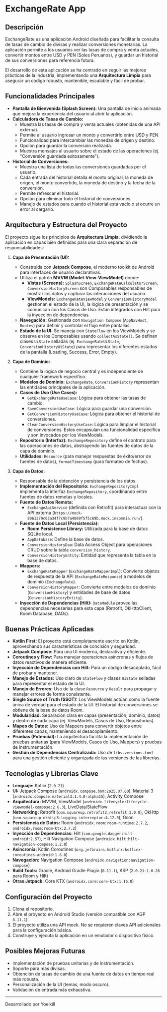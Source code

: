 # ExchangeRate App

## Descripción

ExchangeRate es una aplicación Android diseñada para facilitar la consulta de tasas de cambio de divisas y realizar conversiones monetarias. La aplicación permite a los usuarios ver las tasas de compra y venta actuales, convertir montos entre USD y PEN (Soles Peruanos), y guardar un historial de sus conversiones para referencia futura.

El desarrollo de esta aplicación se ha centrado en seguir las mejores prácticas de la industria, implementando una **Arquitectura Limpia** para asegurar un código robusto, mantenible, escalable y fácil de probar.

## Funcionalidades Principales

*   **Pantalla de Bienvenida (Splash Screen):** Una pantalla de inicio animada que mejora la experiencia del usuario al abrir la aplicación.
*   **Calculadora de Tasas de Cambio:**
    *   Muestra las tasas de compra y venta actuales (obtenidas de una API externa).
    *   Permite al usuario ingresar un monto y convertirlo entre USD y PEN.
    *   Funcionalidad para intercambiar las monedas de origen y destino.
    *   Opción para guardar la conversión realizada.
    *   Muestra mensajes al usuario sobre el estado de las operaciones (ej. "Conversión guardada exitosamente").
*   **Historial de Conversiones:**
    *   Muestra una lista de todas las conversiones guardadas por el usuario.
    *   Cada entrada del historial detalla el monto original, la moneda de origen, el monto convertido, la moneda de destino y la fecha de la conversión.
    *   Permite refrescar el historial.
    *   Opción para eliminar todo el historial de conversiones.
    *   Manejo de estados para cuando el historial está vacío o si ocurre un error al cargarlo.

## Arquitectura y Estructura del Proyecto

El proyecto sigue los principios de **Arquitectura Limpia**, dividiendo la aplicación en capas bien definidas para una clara separación de responsabilidades:

1.  **Capa de Presentación (UI):**
    *   Construida con **Jetpack Compose**, el moderno toolkit de Android para interfaces de usuario declarativas.
    *   Utiliza el patrón **MVVM (Model-View-ViewModel)** donde:
        *   **Vistas (Screens):** `SplashScreen`, `ExchangeRateCalculatorScreen`, `ConversionHistoryScreen` son Composables responsables de mostrar los datos y capturar las interacciones del usuario.
        *   **ViewModels:** `ExchangeRateViewModel` y `ConversionHistoryModel` gestionan el estado de la UI, la lógica de presentación y se comunican con los Casos de Uso. Están integrados con Hilt para la inyección de dependencias.
    *   **Navegación:** Gestionada con `Navigation Compose` (`AppNavHost`, `Routes`) para definir y controlar el flujo entre pantallas.
    *   **Estado de la UI:** Se maneja con `StateFlow` en los ViewModels y se observa en los Composables usando `collectAsState()`. Se definen clases `UiState` selladas (ej. `ExchangeRateUiState`, `ConversionHistoryUiState`) para representar los diferentes estados de la pantalla (Loading, Success, Error, Empty).

2.  **Capa de Dominio:**
    *   Contiene la lógica de negocio central y es independiente de cualquier framework específico.
    *   **Modelos de Dominio:** `ExchangeRate`, `ConversionHistory` representan las entidades principales de la aplicación.
    *   **Casos de Uso (Use Cases):**
        *   `GetExchangeRateUseCase`: Lógica para obtener las tasas de cambio.
        *   `SaveConversionUseCase`: Lógica para guardar una conversión.
        *   `GetConversionHistoryUseCase`: Lógica para obtener el historial de conversiones.
        *   `CleanConversionHistoryUseCase`: Lógica para limpiar el historial de conversiones.
        Estos encapsulan una funcionalidad específica y son invocados por los ViewModels.
    *   **Repositorio (Interfaz):** `ExchangeRepository` define el contrato para las operaciones de datos, abstrayendo las fuentes de datos de la capa de dominio.
    *   **Utilidades:** `Resource` (para manejar respuestas de éxito/error de fuentes de datos), `formatTimestamp` (para formateo de fechas).

3.  **Capa de Datos:**
    *   Responsable de la obtención y persistencia de los datos.
    *   **Implementación del Repositorio:** `ExchangeRepositoryImpl` implementa la interfaz `ExchangeRepository`, coordinando entre fuentes de datos remotas y locales.
    *   **Fuente de Datos Remota:**
        *   `ExchangeApiService` (definida con Retrofit) para interactuar con la API externa (`https://mock-8061279c63a34f7c9b7a4869f5f5c69b.mock.insomnia.run/`).
    *   **Fuente de Datos Local (Persistencia):**
        *   **Room Persistence Library:** Utilizada para la base de datos SQLite local.
        *   `AppDatabase`: Define la base de datos.
        *   `ConversionHistoryDao`: Data Access Object para operaciones CRUD sobre la tabla `conversion_history`.
        *   `ConversionHistoryEntity`: Entidad que representa la tabla en la base de datos.
    *   **Mappers:**
        *   `ExchangeRateMapper` (`ExchangeRateMapperImpl`): Convierte objetos de respuesta de la API (`ExchangeRateResponse`) a modelos de dominio (`ExchangeRate`).
        *   `ConversionHistoryMapper`: Convierte entre modelos de dominio (`ConversionHistory`) y entidades de base de datos (`ConversionHistoryEntity`).
    *   **Inyección de Dependencias (Hilt):** `DataModule` provee las dependencias necesarias para esta capa (Retrofit, OkHttpClient, Room Database, DAOs).

## Buenas Prácticas Aplicadas

*   **Kotlin First:** El proyecto está completamente escrito en Kotlin, aprovechando sus características de concisión y seguridad.
*   **Jetpack Compose:** Para una UI moderna, declarativa y eficiente.
*   **Coroutines y Flow:** Para manejar operaciones asíncronas y flujos de datos reactivos de manera eficiente.
*   **Inyección de Dependencias con Hilt:** Para un código desacoplado, fácil de probar y mantener.
*   **Manejo de Estados:** Uso claro de `StateFlow` y clases `UiState` selladas para representar el estado de la UI.
*   **Manejo de Errores:** Uso de la clase `Resource` y `Result` para propagar y manejar errores de forma consistente.
*   **Single Source of Truth (SSOT):** Los ViewModels actúan como la fuente única de verdad para el estado de la UI. El historial de conversiones se obtiene de la base de datos Room.
*   **Modularidad:** Separación clara en capas (presentación, dominio, datos) y dentro de cada capa (ej. ViewModels, Casos de Uso, Repositorios).
*   **Mapeo de Datos:** Uso de Mappers para convertir objetos entre diferentes capas, manteniendo el desacoplamiento.
*   **Pruebas (Potencial):** La arquitectura facilita la implementación de pruebas unitarias (para ViewModels, Casos de Uso, Mappers) y pruebas de instrumentación.
*   **Gestión de Dependencias Centralizada:** Uso de `libs.versions.toml` para una gestión eficiente y organizada de las versiones de las librerías.

## Tecnologías y Librerías Clave

*   **Lenguaje:** Kotlin (`2.0.21`)
*   **UI:** Jetpack Compose (`androidx.compose.bom:2025.07.00`), Material 3 (`androidx.compose.material3:1.4.0-alpha15`), Activity Compose
*   **Arquitectura:** MVVM, ViewModel (`androidx.lifecycle:lifecycle-viewmodel-compose:2.8.3`), LiveData/StateFlow
*   **Networking:** Retrofit (`com.squareup.retrofit2:retrofit:3.0.0`), OkHttp (`com.squareup.okhttp3:logging-interceptor:4.12.0`), Gson
*   **Persistencia de Datos:** Room (`androidx.room:room-runtime:2.7.2`, `androidx.room:room-ktx:2.7.2`)
*   **Inyección de Dependencias:** Hilt (`com.google.dagger:hilt-android:2.57`), Hilt Navigation Compose (`androidx.hilt:hilt-navigation-compose:1.2.0`)
*   **Asincronía:** Kotlin Coroutines (`org.jetbrains.kotlinx:kotlinx-coroutines-android:1.8.0`)
*   **Navegación:** Navigation Compose (`androidx.navigation:navigation-compose`)
*   **Build Tools:** Gradle, Android Gradle Plugin (`8.11.1`), KSP (`2.0.21-1.0.26` para Room y Hilt)
*   **Otras Jetpack:** Core KTX (`androidx.core:core-ktx:1.16.0`)

## Configuración del Proyecto

1.  Clona el repositorio.
2.  Abre el proyecto en Android Studio (versión compatible con AGP `8.11.1`).
3.  El proyecto utiliza una API mock. No se requieren claves API adicionales para la configuración básica.
4.  Construye y ejecuta la aplicación en un emulador o dispositivo físico.

## Posibles Mejoras Futuras

*   Implementación de pruebas unitarias y de instrumentación.
*   Soporte para más divisas.
*   Obtención de tasas de cambio de una fuente de datos en tiempo real más robusta.
*   Personalización de la UI (temas, modo oscuro).
*   Validación de entrada más exhaustiva.

---

Desarrollado por Yoelkill
